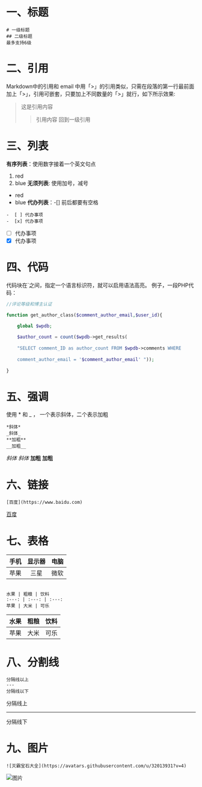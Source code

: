 # 一、标题
~~~
# 一级标题
## 二级标题
最多支持6级
~~~

# 二、引用
Markdown中的引用和 email 中用「>」的引用类似，只需在段落的第一行最前面加上「>」，引用可嵌套，只要加上不同数量的「>」就行，如下所示效果: 
>这是引用内容
>> 引用内容
>回到一级引用

# 三、列表
**有序列表**：使用数字接着一个英文句点
1. red
2. blue
**无须列表**: 使用加号，减号
- red
- blue
**代办列表**：-[] 前后都要有空格
```
-  [ ] 代办事项
-  [x] 代办事项
```
-  [ ] 代办事项
-  [x] 代办事项
# 四、代码
代码块在`之间，指定一个语言标识符，就可以启用语法高亮。 例子，一段PHP代码：
```PHP
//评论等级和博主认证

function get_author_class($comment_author_email,$user_id){

    global $wpdb;
    
    $author_count = count($wpdb->get_results(
    
    "SELECT comment_ID as author_count FROM $wpdb->comments WHERE 
    
    comment_author_email = '$comment_author_email' "));
    
}
```
# 五、强调
使用 * 和 _ ， 一个表示斜体，二个表示加粗
~~~
*斜体* 
_斜体_
**加粗** 
__加粗__
~~~
*斜体* _斜体_
**加粗** __加粗__
# 六、链接
~~~
[百度](https://www.baidu.com)
~~~
[百度](https://www.baidu.com)
# 七、表格

| 手机  | 显示器 | 电脑  |
| :-: | :-: | :-: |
| 苹果  | 三星  | 微软  |
```

水果 | 粗粮 | 饮料
:---: | :---: | :---:
苹果 | 大米 | 可乐
```

| 水果  | 粗粮  | 饮料  |
| :-: | :-: | :-: |
| 苹果  | 大米  | 可乐  |
# 八、分割线
```
分隔线以上
---
分隔线以下
```
分隔线上

---
分隔线下

# 九、图片
```
![灭霸宝石大全](https://avatars.githubusercontent.com/u/32013931?v=4)
```
![图片](https://avatars.githubusercontent.com/u/32013931?v=4)




